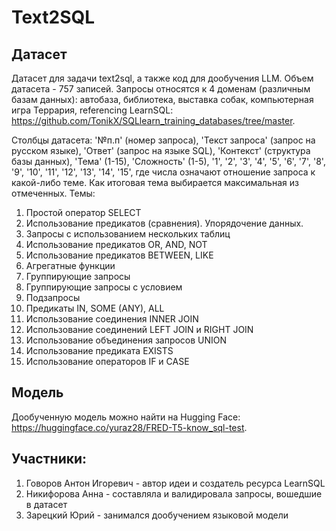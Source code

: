 # Text2SQL

## Датасет
Датасет для задачи text2sql, а также код для дообучения LLM. Объем датасета - 757 записей. Запросы относятся к 4 доменам (различным базам данных): автобаза, библиотека, выставка собак, компьютерная игра Террария, referencing LearnSQL: https://github.com/TonikX/SQLlearn_training_databases/tree/master. 

Столбцы датасета: '№п.п' (номер запроса), 'Текст запроса' (запрос на русском языке), 'Ответ' (запрос на языке SQL), 'Контекст' (структура базы данных), 'Тема' (1-15), 'Сложность' (1-5), '1', '2', '3', '4', '5', '6', '7', '8', '9', '10', '11', '12', '13', '14', '15', где числа означают отношение запроса к какой-либо теме. Как итоговая тема выбирается максимальная из отмеченных. Темы:
1. Простой оператор SELECT
2. Использование предикатов (сравнения). Упорядочение данных.
3. Запросы с использованием нескольких таблиц
4. Использование предикатов OR, AND, NOT
5. Использование предикатов BETWEEN, LIKE
6. Агрегатные функции
7. Группирующие запросы
8. Группирующие запросы с условием
9. Подзапросы
10. Предикаты IN, SOME (ANY), ALL
11. Использование соединения INNER JOIN
12. Использование соединений LEFT JOIN и RIGHT JOIN
13. Использование объединения запросов UNION
14. Использование предиката EXISTS
15. Использование операторов IF и CASE

## Модель
Дообученную модель можно найти на Hugging Face: https://huggingface.co/yuraz28/FRED-T5-know_sql-test.

## Участники: 
1. Говоров Антон Игоревич - автор идеи и создатель ресурса LearnSQL
2. Никифорова Анна - составляла и валидировала запросы, вошедшие в датасет
3. Зарецкий Юрий - занимался дообучением языковой модели
